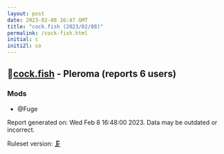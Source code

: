 ```yaml
---
layout: post
date: 2023-02-08 16:47 GMT
title: "cock.fish (2023/02/08)"
permalink: /cock-fish.html
initial: c
initi2l: co
---
```


## 🐘[cock.fish](https://cock.fish) - Pleroma (reports 6 users)

### Mods
 * @Fuge

Report generated on: Wed Feb  8 16:48:00 2023. Data may be outdated or incorrect.

Ruleset version: [🗜](/version-clamp)
